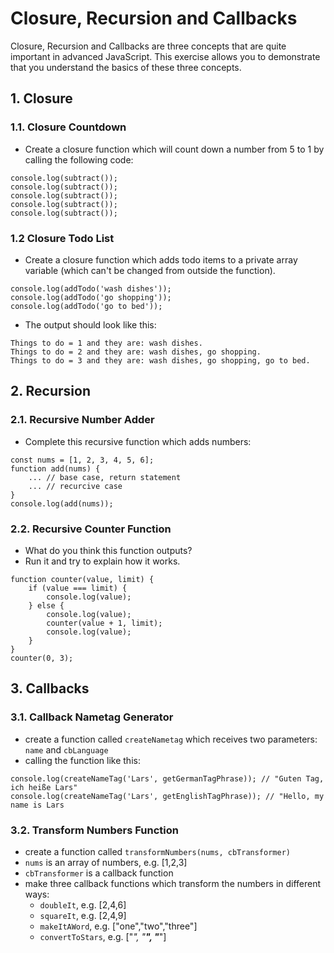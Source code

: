 # Closure, Recursion and Callbacks

Closure, Recursion and Callbacks are three concepts that are quite important in advanced JavaScript. This exercise allows you to demonstrate that you understand the basics of these three concepts.

## 1. Closure

### 1.1. Closure Countdown

- Create a closure function which will count down a number from 5 to 1 by calling the following code:

```
console.log(subtract());
console.log(subtract());
console.log(subtract());
console.log(subtract());
console.log(subtract());
```

### 1.2 Closure Todo List

- Create a closure function which adds todo items to a private array variable (which can't be changed from outside the function).

```
console.log(addTodo('wash dishes'));
console.log(addTodo('go shopping'));
console.log(addTodo('go to bed'));
```

- The output should look like this:

```
Things to do = 1 and they are: wash dishes.
Things to do = 2 and they are: wash dishes, go shopping.
Things to do = 3 and they are: wash dishes, go shopping, go to bed.
```



## 2. Recursion

### 2.1. Recursive Number Adder

- Complete this recursive function which adds numbers:

```
const nums = [1, 2, 3, 4, 5, 6];
function add(nums) {
    ... // base case, return statement
    ... // recurcive case
}
console.log(add(nums));
```

### 2.2. Recursive Counter Function

- What do you think this function outputs?
- Run it and try to explain how it works.

```
function counter(value, limit) {
	if (value === limit) {
		console.log(value);
	} else {
		console.log(value);
		counter(value + 1, limit);
		console.log(value);
	}
}
counter(0, 3);
```

## 3. Callbacks

### 3.1. Callback Nametag Generator

- create a function called `createNametag` which receives two parameters: `name` and `cbLanguage`
- calling the function like this:

```
console.log(createNameTag('Lars', getGermanTagPhrase)); // "Guten Tag, ich heiße Lars"
console.log(createNameTag('Lars', getEnglishTagPhrase)); // "Hello, my name is Lars
```

### 3.2. Transform Numbers Function

- create a function called `transformNumbers(nums, cbTransformer)`
- `nums` is an array of numbers, e.g. [1,2,3]
- `cbTransformer` is a callback function
- make three callback functions which transform the numbers in different ways:
    - `doubleIt`, e.g. [2,4,6]
    - `squareIt`, e.g. [2,4,9]
    - `makeItAWord`, e.g. ["one","two","three"]
    - `convertToStars`, e.g. ["*", "**", "***"]
